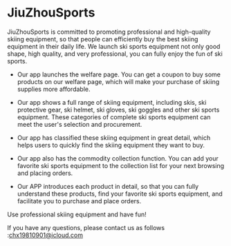 # JiuZhouSports

JiuZhouSports is committed to promoting professional and high-quality skiing equipment, so that people can efficiently buy the best skiing equipment in their daily life. We launch ski sports equipment not only good shape, high quality, and very professional, you can fully enjoy the fun of ski sports.

- Our app launches the welfare page. You can get a coupon to buy some products on our welfare page, which will make your purchase of skiing supplies more affordable.

- Our app shows a full range of skiing equipment, including skis, ski protective gear, ski helmet, ski gloves, ski goggles and other ski sports equipment. These categories of complete ski sports equipment can meet the user's selection and procurement.

- Our app has classified these skiing equipment in great detail, which helps users to quickly find the skiing equipment they want to buy.

- Our app also has the commodity collection function. You can add your favorite ski sports equipment to the collection list for your next browsing and placing orders.

- Our APP introduces each product in detail, so that you can fully understand these products, find your favorite ski sports equipment, and facilitate you to purchase and place orders.

Use professional skiing equipment and have fun!

If you have any questions, please contact us as follows :chx19810901@icloud.com
